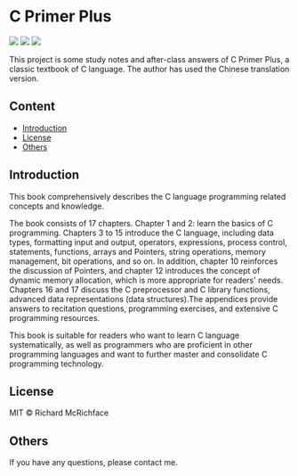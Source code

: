 # C Primer Plus
[![](https://img.shields.io/badge/Language-C-blue)](<https://github.com/xiaoli1368/Microphone-sound-source-localization>)  [![](https://img.shields.io/badge/Size-136Kb-orange)](<https://github.com/xiaoli1368/Microphone-sound-source-localization>)  [![](https://img.shields.io/badge/License-MIT-brightgreen)](<https://github.com/xiaoli1368/Microphone-sound-source-localization>)

This project is some study notes and after-class answers of C Primer Plus, a classic textbook of C language. The author has used the Chinese translation version.

## Content

- [Introduction](#Introduction)
- [License](#License)
- [Others](#Others)

## Introduction

This book comprehensively describes the C language programming related concepts and knowledge.

The book consists of 17 chapters. Chapter 1 and 2: learn the basics of C programming. Chapters 3 to 15 introduce the C language, including data types, formatting input and output, operators, expressions, process control, statements, functions, arrays and Pointers, string operations, memory management, bit operations, and so on. In addition, chapter 10 reinforces the discussion of Pointers, and chapter 12 introduces the concept of dynamic memory allocation, which is more appropriate for readers' needs. Chapters 16 and 17 discuss the C preprocessor and C library functions, advanced data representations (data structures).The appendices provide answers to recitation questions, programming exercises, and extensive C programming resources.

This book is suitable for readers who want to learn C language systematically, as well as programmers who are proficient in other programming languages and want to further master and consolidate C programming technology.

## License
MIT © Richard McRichface

## Others

If you have any questions, please contact me.